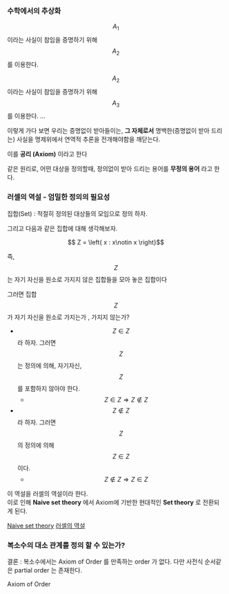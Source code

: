 ### 수학에서의 추상화

$$A_{1}$$ 이라는 사실이 참임을 증명하기 위해 $$ A_{2}$$ 를 이용한다.

$$A_{2}$$ 이라는 사실이 참임을 증명하기 위해 $$ A_{3}$$ 를 이용한다.
...

이렇게 가다 보면 우리는 증명없이 받아들이는, **그 자체로서** 명백한(증명없이 받아 드리는) 사실을 명제위에서 연역적 추론을 전개해야함을 깨닫는다.

이를 **공리 (Axiom)** 이라고 한다

같은 원리로, 어떤 대상을 정의할때, 정의없이 받아 드리는 용어를 **무정의 용어** 라고 한다.



### 러셀의 역설 - 엄밀한 정의의 필요성

집합(Set) : 적절히 정의된 대상들의 모임으로 정의 하자.

그리고 다음과 같은 집합에 대해 생각해보자.

$$ Z = \left{ x : x\notin x \right}$$

즉, $$Z$$ 는 자기 자신을 원소로 가지지 않은 집합들을 모아 놓은 집합이다

그러면 집합 $$Z$$ 가 자기 자신을 원소로 가지는가 , 가지지 않는가?
- $$Z \in Z$$ 라 하자. 그러면 $$Z$$ 는 정의에 의해, 자기자신, $$Z$$ 를 포함하지 않아야 한다. 
  -  $$ Z \in Z  \Rightarrow Z \notin Z $$
- $$Z \notin Z$$라 하자. 그러면 $$Z$$ 의 정의에 의해 $$Z \in Z$$ 이다.
  -  $$Z \notin Z  \Rightarrow Z \in Z$$

이 역설을 러셀의 역설이라 한다.  
이로 인해 **Naive set theory** 에서 Axiom에 기반한 현대적인 **Set theory** 로 전환되게 된다.

[Naive set theory](https://ko.wikipedia.org/wiki/%EC%86%8C%EB%B0%95%ED%95%9C_%EC%A7%91%ED%95%A9%EB%A1%A0)
[러셀의 역설](https://ko.wikipedia.org/wiki/%EB%9F%AC%EC%85%80%EC%9D%98_%EC%97%AD%EC%84%A4)


### 복소수의 대소 관계를 정의 할 수 있는가?

결론 : 복소수에서는 Axiom of Order 를 만족하는 order 가 없다. 다만 사전식 순서같은  partial order 는 존재한다.

Axiom of Order


###